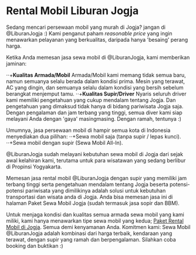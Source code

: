# Rental Mobil Liburan Jogja 

Sedang mencari persewaan mobil yang murah di Jogja? jangan di @LiburanJogja :) Kami penganut paham _reasonable price_ yang ingin menawarkan pelayanan yang berkualitas, daripada hanya 'besaing' perang harga.

Ketika Anda memesan jasa sewa mobil di @LiburanJogja, kami memberikan jaminan:

⋅⋅+**Kualitas Armada/Mobil**
Armada/Mobil kami memang tidak semua baru, namun semuanya selalu berada dalam kondisi prima. Mesin yang terawat, AC yang dingin, dan semuanya selalu dalam kondisi yang bersih sebelum berangkat menjemput tamu.
⋅⋅+**Kualitas Supir/Driver**
Nyaris seluruh driver kami memiliki pengetahuan yang cukup mendalam tentang Jogja. Dan pengetahuan yang dimaksud tidak hanya di bidang pariwisata Jogja saja. Dengan pengalaman dan jam terbang yang tinggi, semua diver kami siap melayani Anda dengan 'gaya' masingmasing. Dengan ramah, tentunya :)

Umumnya, jasa persewaan mobil di hampir semua kota di Indonesia menyediakan dua pilihan:
⋅⋅+Sewa mobil saja (tanpa supir / lepas kunci).
⋅⋅+Sewa mobil dengan supir (Sewa Mobil All-In).

@LiburanJogja sudah melayani kebutuhan sewa mobil di Jogja dari sejak awal kelahiran kami, terutama untuk para wisatawan yang sedang berlibur di Propinsi Yogyakarta.

Memesan jasa rental mobil @LiburanJogja dengan supir yang memiliki jam terbang tinggi serta pengetahuan mendalam tentang Jogja beserta potensi-potensi pariwisata yang dimilikinya adalah solusi untuk kebutuhan transportasi dan wisata anda di Jogja. Anda bisa memesan jasa ini di halaman Paket Sewa Mobil Jogja (sudah termasuk jasa sopir dan BBM).

Untuk menjaga kondisi dan kualitas semua armada sewa mobil yang kami miliki, kami hanya menawarkan tipe sewa mobil yang kedua; [Paket Rental Mobil di Jogja](https://liburanjogja.co.id/sewa/mobil/). Semua demi kenyamanan Anda. Komitmen kami: Sewa Mobil @LiburanJogja adalah kombinasi dari harga terbaik, kendaraan yang terawat, dengan supir yang ramah dan berpengalaman. Silahkan coba booking dan buktikan :)
